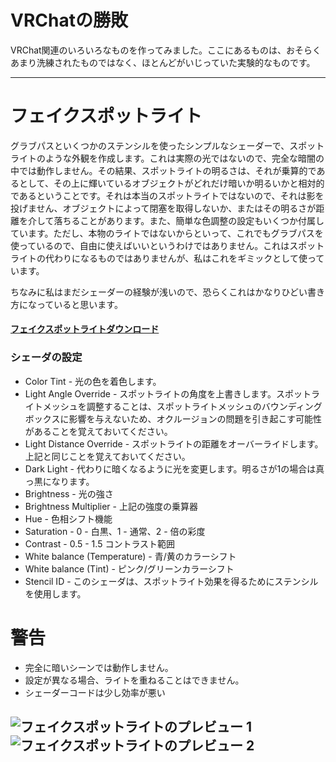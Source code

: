 # VRChatの勝敗

VRChat関連のいろいろなものを作ってみました。ここにあるものは、おそらくあまり洗練されたものではなく、ほとんどがいじっていた実験的なものです。

--- 
# フェイクスポットライト

グラブパスといくつかのステンシルを使ったシンプルなシェーダーで、スポットライトのような外観を作成します。これは実際の光ではないので、完全な暗闇の中では動作しません。その結果、スポットライトの明るさは、それが乗算的であるとして、その上に輝いているオブジェクトがどれだけ暗いか明るいかと相対的であるということです。それは本当のスポットライトではないので、それは影を投げません、オブジェクトによって閉塞を取得しないか、またはその明るさが距離を介して落ちることがあります。また、簡単な色調整の設定もいくつか付属しています。ただし、本物のライトではないからといって、これでもグラブパスを使っているので、自由に使えばいいというわけではありません。これはスポットライトの代わりになるものではありませんが、私はこれをギミックとして使っています。

ちなみに私はまだシェーダーの経験が浅いので、恐らくこれはかなりひどい書き方になっていると思います。

#### [フェイクスポットライトダウンロード ](https://github.com/acertainbluecat/VRChat-odds-and-ends/releases/download/unitypackages/FakeSpotlight_v0.1.1.unitypackage)  

### シェーダの設定
- Color Tint - 光の色を着色します。
- Light Angle Override - スポットライトの角度を上書きします。スポットライトメッシュを調整することは、スポットライトメッシュのバウンディングボックスに影響を与えないため、オクルージョンの問題を引き起こす可能性があることを覚えておいてください。
- Light Distance Override - スポットライトの距離をオーバーライドします。上記と同じことを覚えておいてください。
- Dark Light - 代わりに暗くなるように光を変更します。明るさが1の場合は真っ黒になります。
- Brightness - 光の強さ
- Brightness Multiplier - 上記の強度の乗算器
- Hue - 色相シフト機能
- Saturation - 0 - 白黒、1 - 通常、2 - 倍の彩度
- Contrast - 0.5 - 1.5 コントラスト範囲
- White balance (Temperature) - 青/黄のカラーシフト
- White balance (Tint) - ピンク/グリーンカラーシフト
- Stencil ID - このシェーダは、スポットライト効果を得るためにステンシルを使用します。

# 警告

- 完全に暗いシーンでは動作しません。
- 設定が異なる場合、ライトを重ねることはできません。
- シェーダーコードは少し効率が悪い

![フェイクスポットライトのプレビュー 1](https://nyanpa.su/i/JdQ11dJ5.jpg)
![フェイクスポットライトのプレビュー 2](https://nyanpa.su/i/v2xM1dOK.jpg)
---
